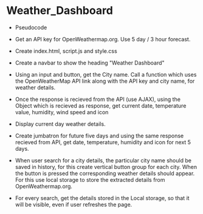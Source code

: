 # Weather_Dashboard

* Pseudocode

* Get an API key for OpenWeathermap.org. Use 5 day / 3 hour forecast.
* Create index.html, script.js and style.css
* Create a navbar to show the heading "Weather Dashboard"

* Using an input and button, get the City name. Call a function which uses the OpenWeatherMap API link along with the API key and city name, for weather details.
* Once the response is recieved from the API (use AJAX), using the Object which is recieved as response, get current date, temperature value, humidity, wind speed and icon
* Display current day weather details.

* Create jumbatron for future five days and using the same response recieved from API, get date, temperature, humidity and icon for next 5 days.

* When user search for a city details, the particular city name should be saved in history, for this create  vertical button group for each city. When the button is pressed the corresponding weather details should appear. For this use local storage to store the extracted details from OpenWeathermap.org.

* For every search, get the details stored in the Local storage, so that it will be visible, even if user refreshes the page.